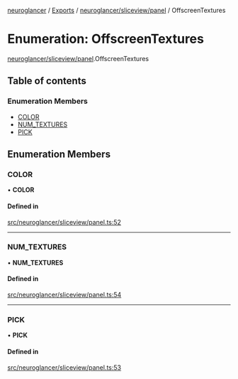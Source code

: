[neuroglancer](../README.md) / [Exports](../modules.md) / [neuroglancer/sliceview/panel](../modules/neuroglancer_sliceview_panel.md) / OffscreenTextures

# Enumeration: OffscreenTextures

[neuroglancer/sliceview/panel](../modules/neuroglancer_sliceview_panel.md).OffscreenTextures

## Table of contents

### Enumeration Members

- [COLOR](neuroglancer_sliceview_panel.OffscreenTextures.md#color)
- [NUM\_TEXTURES](neuroglancer_sliceview_panel.OffscreenTextures.md#num_textures)
- [PICK](neuroglancer_sliceview_panel.OffscreenTextures.md#pick)

## Enumeration Members

### COLOR

• **COLOR**

#### Defined in

[src/neuroglancer/sliceview/panel.ts:52](https://github.com/ActiveBrainAtlas2/neuroglancer/blob/034b457d/src/neuroglancer/sliceview/panel.ts#L52)

___

### NUM\_TEXTURES

• **NUM\_TEXTURES**

#### Defined in

[src/neuroglancer/sliceview/panel.ts:54](https://github.com/ActiveBrainAtlas2/neuroglancer/blob/034b457d/src/neuroglancer/sliceview/panel.ts#L54)

___

### PICK

• **PICK**

#### Defined in

[src/neuroglancer/sliceview/panel.ts:53](https://github.com/ActiveBrainAtlas2/neuroglancer/blob/034b457d/src/neuroglancer/sliceview/panel.ts#L53)
